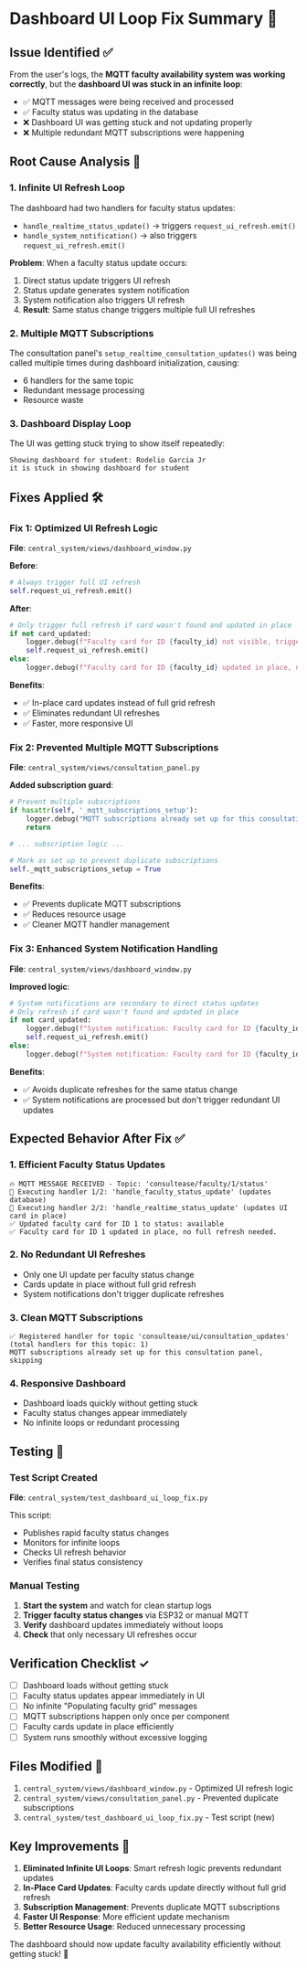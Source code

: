 # Dashboard UI Loop Fix Summary 🔄

## Issue Identified ✅

From the user's logs, the **MQTT faculty availability system was working correctly**, but the **dashboard UI was stuck in an infinite loop**:

- ✅ MQTT messages were being received and processed
- ✅ Faculty status was updating in the database 
- ❌ Dashboard UI was getting stuck and not updating properly
- ❌ Multiple redundant MQTT subscriptions were happening

## Root Cause Analysis 🎯

### 1. **Infinite UI Refresh Loop**
The dashboard had two handlers for faculty status updates:
- `handle_realtime_status_update()` → triggers `request_ui_refresh.emit()`
- `handle_system_notification()` → also triggers `request_ui_refresh.emit()`

**Problem**: When a faculty status update occurs:
1. Direct status update triggers UI refresh
2. Status update generates system notification
3. System notification also triggers UI refresh
4. **Result**: Same status change triggers multiple full UI refreshes

### 2. **Multiple MQTT Subscriptions**
The consultation panel's `setup_realtime_consultation_updates()` was being called multiple times during dashboard initialization, causing:
- 6 handlers for the same topic
- Redundant message processing
- Resource waste

### 3. **Dashboard Display Loop**
The UI was getting stuck trying to show itself repeatedly:
```
Showing dashboard for student: Rodelio Garcia Jr
it is stuck in showing dashboard for student
```

## Fixes Applied 🛠️

### Fix 1: Optimized UI Refresh Logic
**File**: `central_system/views/dashboard_window.py`

**Before**:
```python
# Always trigger full UI refresh
self.request_ui_refresh.emit()
```

**After**:
```python
# Only trigger full refresh if card wasn't found and updated in place
if not card_updated:
    logger.debug(f"Faculty card for ID {faculty_id} not visible, triggering full UI refresh.")
    self.request_ui_refresh.emit()
else:
    logger.debug(f"Faculty card for ID {faculty_id} updated in place, no full refresh needed.")
```

**Benefits**:
- ✅ In-place card updates instead of full grid refresh
- ✅ Eliminates redundant UI refreshes
- ✅ Faster, more responsive UI

### Fix 2: Prevented Multiple MQTT Subscriptions
**File**: `central_system/views/consultation_panel.py`

**Added subscription guard**:
```python
# Prevent multiple subscriptions
if hasattr(self, '_mqtt_subscriptions_setup'):
    logger.debug("MQTT subscriptions already set up for this consultation panel, skipping")
    return

# ... subscription logic ...

# Mark as set up to prevent duplicate subscriptions
self._mqtt_subscriptions_setup = True
```

**Benefits**:
- ✅ Prevents duplicate MQTT subscriptions
- ✅ Reduces resource usage
- ✅ Cleaner MQTT handler management

### Fix 3: Enhanced System Notification Handling
**File**: `central_system/views/dashboard_window.py`

**Improved logic**:
```python
# System notifications are secondary to direct status updates
# Only refresh if card wasn't found and updated in place
if not card_updated:
    logger.debug(f"System notification: Faculty card for ID {faculty_id} not visible, triggering refresh.")
    self.request_ui_refresh.emit()
else:
    logger.debug(f"System notification: Faculty card for ID {faculty_id} already updated, skipping refresh.")
```

**Benefits**:
- ✅ Avoids duplicate refreshes for the same status change
- ✅ System notifications are processed but don't trigger redundant UI updates

## Expected Behavior After Fix ✅

### 1. **Efficient Faculty Status Updates**
```
🔥 MQTT MESSAGE RECEIVED - Topic: 'consultease/faculty/1/status'
🎯 Executing handler 1/2: 'handle_faculty_status_update' (updates database)
🎯 Executing handler 2/2: 'handle_realtime_status_update' (updates UI card in place)
✅ Updated faculty card for ID 1 to status: available
✅ Faculty card for ID 1 updated in place, no full refresh needed.
```

### 2. **No Redundant UI Refreshes**
- Only one UI update per faculty status change
- Cards update in place without full grid refresh
- System notifications don't trigger duplicate refreshes

### 3. **Clean MQTT Subscriptions**
```
✅ Registered handler for topic 'consultease/ui/consultation_updates' (total handlers for this topic: 1)
MQTT subscriptions already set up for this consultation panel, skipping
```

### 4. **Responsive Dashboard**
- Dashboard loads quickly without getting stuck
- Faculty status changes appear immediately
- No infinite loops or redundant processing

## Testing 🧪

### Test Script Created
**File**: `central_system/test_dashboard_ui_loop_fix.py`

This script:
- Publishes rapid faculty status changes
- Monitors for infinite loops
- Checks UI refresh behavior
- Verifies final status consistency

### Manual Testing
1. **Start the system** and watch for clean startup logs
2. **Trigger faculty status changes** via ESP32 or manual MQTT
3. **Verify** dashboard updates immediately without loops
4. **Check** that only necessary UI refreshes occur

## Verification Checklist ✓

- [ ] Dashboard loads without getting stuck
- [ ] Faculty status updates appear immediately in UI
- [ ] No infinite "Populating faculty grid" messages
- [ ] MQTT subscriptions happen only once per component
- [ ] Faculty cards update in place efficiently
- [ ] System runs smoothly without excessive logging

## Files Modified 📁

1. `central_system/views/dashboard_window.py` - Optimized UI refresh logic
2. `central_system/views/consultation_panel.py` - Prevented duplicate subscriptions
3. `central_system/test_dashboard_ui_loop_fix.py` - Test script (new)

## Key Improvements 🚀

1. **Eliminated Infinite UI Loops**: Smart refresh logic prevents redundant updates
2. **In-Place Card Updates**: Faculty cards update directly without full grid refresh
3. **Subscription Management**: Prevents duplicate MQTT subscriptions
4. **Faster UI Response**: More efficient update mechanism
5. **Better Resource Usage**: Reduced unnecessary processing

The dashboard should now update faculty availability efficiently without getting stuck! 🎉 